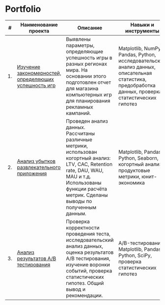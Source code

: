 # Portfolio


| #    | Наименование проекта                | Описание                                                     | Навыки и инструменты                                                         |
| ---- | ------------------------------------------------------------ | ------------------------------------------------------------ | ------------------------------------------------------------ |
| 1.   | [Изучение закономерностей, определяющих успешность игр](https://github.com/EugeniyaMuzafarova/Portfolio/tree/main/Game%20Success%20Analysis) | Выявлены параметры, определяющие успешность игры в разных регионах мира. На основании этого подготовлен отчет для магазина компьютерных игр для планирования рекламных кампаний.| Matplotlib, NumPy, Pandas, Python, исследовательский анализ данных, описательная статистика, предобработка данных, проверка статистических гипотез |
| 2.   | [Анализ убытков развлекательного приложения](https://github.com/EugeniyaMuzafarova/Portfolio/tree/main/AB%20Testing%20Results) | Проведен анализ данных. Рассчитаны различные метрики, использован когортный анализ: LTV, CAC, Retention rate, DAU, WAU, MAU и т.д. Использованы функции расчёта метрик. Сделаны выводы по полученным данным. | Matplotlib, Pandas, Python, Seaborn, когортный анализ, продуктовые метрики, юнит-экономика |
| 3.   | [Анализ результатов А/B тестирования](https://github.com/EugeniyaMuzafarova/Portfolio/tree/main/Advertising%20Losses%20Analysis) | Проверка корректности проведения теста,  исследовательский анализ данных, оценка результатов А/В тестирования, изучение воронки событий, проверка статистических гипотез. Общий вывод и рекомендации. | A/B-тестирование, Matplotlib, Pandas, Python, SciPy, проверка статистических гипотез |
